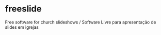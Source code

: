 # freeslide
Free software for church slideshows / Software Livre para apresentação de slides em igrejas
